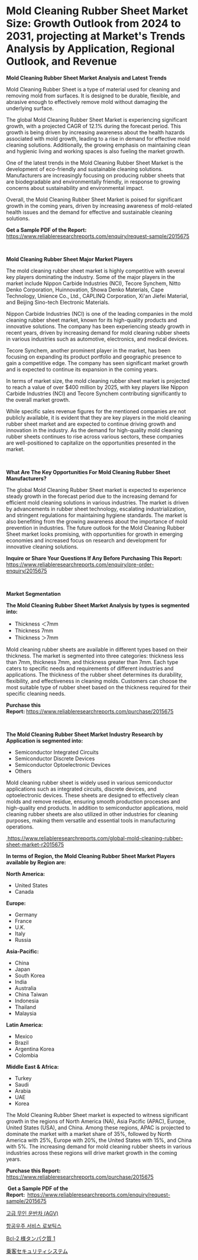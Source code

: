 <p><h1>Mold Cleaning Rubber Sheet Market Size: Growth Outlook from 2024 to 2031, projecting at Market's Trends Analysis by Application, Regional Outlook, and Revenue</h1></p><p><strong>Mold Cleaning Rubber Sheet Market Analysis and Latest Trends</strong></p>
<p><p>Mold Cleaning Rubber Sheet is a type of material used for cleaning and removing mold from surfaces. It is designed to be durable, flexible, and abrasive enough to effectively remove mold without damaging the underlying surface.</p><p>The global Mold Cleaning Rubber Sheet Market is experiencing significant growth, with a projected CAGR of 12.1% during the forecast period. This growth is being driven by increasing awareness about the health hazards associated with mold growth, leading to a rise in demand for effective mold cleaning solutions. Additionally, the growing emphasis on maintaining clean and hygienic living and working spaces is also fueling the market growth.</p><p>One of the latest trends in the Mold Cleaning Rubber Sheet Market is the development of eco-friendly and sustainable cleaning solutions. Manufacturers are increasingly focusing on producing rubber sheets that are biodegradable and environmentally friendly, in response to growing concerns about sustainability and environmental impact.</p><p>Overall, the Mold Cleaning Rubber Sheet Market is poised for significant growth in the coming years, driven by increasing awareness of mold-related health issues and the demand for effective and sustainable cleaning solutions.</p></p>
<p><strong>Get a Sample PDF of the Report:&nbsp;</strong> <a href="https://www.reliableresearchreports.com/enquiry/request-sample/2015675">https://www.reliableresearchreports.com/enquiry/request-sample/2015675</a></p>
<p>&nbsp;</p>
<p><strong>Mold Cleaning Rubber Sheet Major Market Players</strong></p>
<p><p>The mold cleaning rubber sheet market is highly competitive with several key players dominating the industry. Some of the major players in the market include Nippon Carbide Industries (NCI), Tecore Synchem, Nitto Denko Corporation, Huinnovation, Showa Denko Materials, Cape Technology, Unience Co., Ltd., CAPLINQ Corporation, Xi'an Jiefei Material, and Beijing Sino-tech Electronic Materials.</p><p>Nippon Carbide Industries (NCI) is one of the leading companies in the mold cleaning rubber sheet market, known for its high-quality products and innovative solutions. The company has been experiencing steady growth in recent years, driven by increasing demand for mold cleaning rubber sheets in various industries such as automotive, electronics, and medical devices.</p><p>Tecore Synchem, another prominent player in the market, has been focusing on expanding its product portfolio and geographic presence to gain a competitive edge. The company has seen significant market growth and is expected to continue its expansion in the coming years.</p><p>In terms of market size, the mold cleaning rubber sheet market is projected to reach a value of over $400 million by 2025, with key players like Nippon Carbide Industries (NCI) and Tecore Synchem contributing significantly to the overall market growth.</p><p>While specific sales revenue figures for the mentioned companies are not publicly available, it is evident that they are key players in the mold cleaning rubber sheet market and are expected to continue driving growth and innovation in the industry. As the demand for high-quality mold cleaning rubber sheets continues to rise across various sectors, these companies are well-positioned to capitalize on the opportunities presented in the market.</p></p>
<p>&nbsp;</p>
<p><strong>What Are The Key Opportunities For Mold Cleaning Rubber Sheet Manufacturers?</strong></p>
<p><p>The global Mold Cleaning Rubber Sheet market is expected to experience steady growth in the forecast period due to the increasing demand for efficient mold cleaning solutions in various industries. The market is driven by advancements in rubber sheet technology, escalating industrialization, and stringent regulations for maintaining hygiene standards. The market is also benefiting from the growing awareness about the importance of mold prevention in industries. The future outlook for the Mold Cleaning Rubber Sheet market looks promising, with opportunities for growth in emerging economies and increased focus on research and development for innovative cleaning solutions.</p></p>
<p><strong>Inquire or Share Your Questions If Any Before Purchasing This Report:</strong> <a href="https://www.reliableresearchreports.com/enquiry/pre-order-enquiry/2015675">https://www.reliableresearchreports.com/enquiry/pre-order-enquiry/2015675</a></p>
<p>&nbsp;</p>
<p><strong>Market Segmentation</strong></p>
<p><strong>The Mold Cleaning Rubber Sheet Market Analysis by types is segmented into:</strong></p>
<p><ul><li>Thickness ＜7mm</li><li>Thickness 7mm</li><li>Thickness ＞7mm</li></ul></p>
<p><p>Mold cleaning rubber sheets are available in different types based on their thickness. The market is segmented into three categories: thickness less than 7mm, thickness 7mm, and thickness greater than 7mm. Each type caters to specific needs and requirements of different industries and applications. The thickness of the rubber sheet determines its durability, flexibility, and effectiveness in cleaning molds. Customers can choose the most suitable type of rubber sheet based on the thickness required for their specific cleaning needs.</p></p>
<p><strong>Purchase this Report:&nbsp;</strong><a href="https://www.reliableresearchreports.com/purchase/2015675">https://www.reliableresearchreports.com/purchase/2015675</a></p>
<p>&nbsp;</p>
<p><strong>The Mold Cleaning Rubber Sheet Market Industry Research by Application is segmented into:</strong></p>
<p><ul><li>Semiconductor Integrated Circuits</li><li>Semiconductor Discrete Devices</li><li>Semiconductor Optoelectronic Devices</li><li>Others</li></ul></p>
<p><p>Mold cleaning rubber sheet is widely used in various semiconductor applications such as integrated circuits, discrete devices, and optoelectronic devices. These sheets are designed to effectively clean molds and remove residue, ensuring smooth production processes and high-quality end products. In addition to semiconductor applications, mold cleaning rubber sheets are also utilized in other industries for cleaning purposes, making them versatile and essential tools in manufacturing operations.</p></p>
<p><a href="https://www.reliableresearchreports.com/global-mold-cleaning-rubber-sheet-market-r2015675">&nbsp;https://www.reliableresearchreports.com/global-mold-cleaning-rubber-sheet-market-r2015675</a></p>
<p><strong>In terms of Region, the Mold Cleaning Rubber Sheet Market Players available by Region are:</strong></p>
<p>
    <p> <strong> North America: </strong>
        <ul>
            <li>United States</li>
            <li>Canada</li>
        </ul>
        </p> 
    <p> <strong> Europe: </strong>
        <ul>
            <li>Germany</li>
            <li>France</li>
            <li>U.K.</li>
            <li>Italy</li>
            <li>Russia</li>
        </ul>
        </p> 
    <p> <strong> Asia-Pacific: </strong>
        <ul>
            <li>China</li>
            <li>Japan</li>
            <li>South Korea</li>
            <li>India</li>
            <li>Australia</li>
            <li>China Taiwan</li>
            <li>Indonesia</li>
            <li>Thailand</li>
            <li>Malaysia</li>
        </ul>
        </p> 
    <p> <strong> Latin America: </strong>
        <ul>
            <li>Mexico</li>
            <li>Brazil</li>
            <li>Argentina Korea</li>
            <li>Colombia</li>
        </ul>
        </p> 
    <p> <strong> Middle East & Africa: </strong>
        <ul>
            <li>Turkey</li>
            <li>Saudi</li>
            <li>Arabia</li>
            <li>UAE</li>
            <li>Korea</li>
        </ul>
    </p>
    </p>
<p><p>The Mold Cleaning Rubber Sheet market is expected to witness significant growth in the regions of North America (NA), Asia Pacific (APAC), Europe, United States (USA), and China. Among these regions, APAC is projected to dominate the market with a market share of 35%, followed by North America with 25%, Europe with 20%, the United States with 15%, and China with 5%. The increasing demand for mold cleaning rubber sheets in various industries across these regions will drive market growth in the coming years.</p></p>
<p><strong>Purchase this Report: </strong><a href="https://www.reliableresearchreports.com/purchase/2015675">https://www.reliableresearchreports.com/purchase/2015675</a></p>
<p>&nbsp;<strong>Get a Sample PDF of the Report:&nbsp;&nbsp;</strong><a href="https://www.reliableresearchreports.com/enquiry/request-sample/2015675">https://www.reliableresearchreports.com/enquiry/request-sample/2015675</a></p>
<p><strong></strong></p>
<p><p><a href="https://medium.com/@carlosrtzkzhj/%EC%84%A0%EC%A7%84-%EC%9E%90%EB%8F%99%ED%99%94-%EC%9C%A0%EB%8F%84-%EC%B0%A8%EB%9F%89-agv-%EC%8B%9C%EC%9E%A5-%EC%A0%90%EC%9C%A0%EC%9C%A8-%EB%B0%8F-%EC%8B%A0%EA%B7%9C-%EB%8F%99%ED%96%A5-%EB%B6%84%EC%84%9D-%EC%9C%A0%ED%98%95-%EC%9D%91%EC%9A%A9-%EC%B5%9C%EC%A2%85-%EC%82%AC%EC%9A%A9-%EB%93%B1%EC%97%90-%EB%94%B0%EB%A5%B8-2024%EB%85%84%EB%B6%80%ED%84%B0-2031%EB%85%84%EA%B9%8C%EC%A7%80%EC%9D%98-%EC%98%88%EC%B8%A1-64fd84f54e73">고급 무인 운반차 (AGV)</a></p><p><a href="https://medium.com/@kellylyncyh543964/%EA%B8%80%EB%A1%9C%EB%B2%8C-%ED%95%AD%EA%B3%B5-%EC%9A%B0%EC%A3%BC-%EC%84%9C%EB%B9%84%EC%8A%A4-%EB%A1%9C%EB%B3%B4%ED%8B%B1%EC%8A%A4-%EC%82%B0%EC%97%85-%EC%9C%A0%ED%98%95-%EC%9D%91%EC%9A%A9-%EC%8B%9C%EC%9E%A5-%EC%B0%B8%EC%97%AC%EC%9E%90-%EC%A7%80%EC%97%AD%EB%B3%84-%EC%84%B1%EC%9E%A5-%EB%B6%84%EC%84%9D-%EB%B0%8F-%EB%AF%B8%EB%9E%98-%EC%8B%9C%EB%82%98%EB%A6%AC%EC%98%A4-2024-2031-25ac05c6f464">항공우주 서비스 로보틱스</a></p><p><a href="https://medium.com/@kelsitorphy644/%E6%AC%A1%E3%81%AE%E6%96%87%E3%82%92%E6%97%A5%E6%9C%AC%E8%AA%9E%E3%81%AB%E7%BF%BB%E8%A8%B3%E3%81%97%E3%81%BE%E3%81%99-2024%E5%B9%B4%E3%81%8B%E3%82%892031%E5%B9%B4%E3%81%AE%E6%9C%9F%E9%96%93%E3%81%AB-%E3%82%B0%E3%83%AD%E3%83%BC%E3%83%90%E3%83%ABbcl-2-like-protein-1%E5%B8%82%E5%A0%B4%E3%81%AF%E5%B9%B4%E9%96%93%E6%88%90%E9%95%B7%E7%8E%87-%E3%81%A7%E6%88%90%E9%95%B7%E3%81%99%E3%82%8B%E3%81%A8%E4%BA%88%E6%B8%AC%E3%81%95%E3%82%8C%E3%81%A6%E3%81%84%E3%81%BE%E3%81%99-98214201c5e8">Bcl-2 様タンパク質 1</a></p><p><a href="https://medium.com/@sramseychery20/%E4%B9%97%E5%AE%A2%E3%82%BB%E3%82%AD%E3%83%A5%E3%83%AA%E3%83%86%E3%82%A3%E3%82%B7%E3%82%B9%E3%83%86%E3%83%A0%E5%B8%82%E5%A0%B4%E3%82%B7%E3%82%A7%E3%82%A2%E3%81%8A%E3%82%88%E3%81%B3%E6%96%B0%E3%81%97%E3%81%84%E3%83%88%E3%83%AC%E3%83%B3%E3%83%89%E5%88%86%E6%9E%90-%E3%82%BF%E3%82%A4%E3%83%97-%E3%82%A2%E3%83%97%E3%83%AA%E3%82%B1%E3%83%BC%E3%82%B7%E3%83%A7%E3%83%B3-%E3%82%A8%E3%83%B3%E3%83%89%E3%83%A6%E3%83%BC%E3%82%B9%E3%81%AB%E3%82%88%E3%82%8B-2024%E5%B9%B4%E3%81%8B%E3%82%892031%E5%B9%B4%E3%81%BE%E3%81%A7%E3%81%AE%E4%BA%88%E6%B8%AC-fdf207a08619">乗客セキュリティシステム</a></p></p>